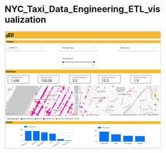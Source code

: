# NYC_Taxi_Data_Engineering_ETL_visualization

![Data Visualization](https://github.com/Mrunal-G/NYC_Taxi_Data_Engineering_ETL_visualization/blob/main/Images/viz1.png)

